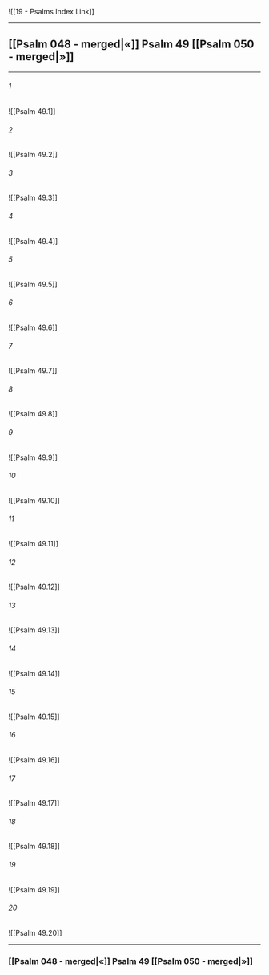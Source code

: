 ![[19 - Psalms Index Link]]

---
##  [[Psalm 048 - merged|«]] Psalm 49 [[Psalm 050 - merged|»]]

---

###### 1
![[Psalm 49.1]] 

###### 2
![[Psalm 49.2]] 

###### 3
![[Psalm 49.3]] 

###### 4
![[Psalm 49.4]]

###### 5 
![[Psalm 49.5]] 

###### 6
![[Psalm 49.6]] 

###### 7
![[Psalm 49.7]] 

###### 8
![[Psalm 49.8]] 

###### 9
![[Psalm 49.9]] 

###### 10
![[Psalm 49.10]] 

###### 11
![[Psalm 49.11]] 

###### 12
![[Psalm 49.12]]

###### 13
![[Psalm 49.13]] 

###### 14
![[Psalm 49.14]] 

###### 15
![[Psalm 49.15]]

###### 16
![[Psalm 49.16]] 

###### 17
![[Psalm 49.17]]

###### 18
![[Psalm 49.18]] 

###### 19
![[Psalm 49.19]] 

###### 20
![[Psalm 49.20]]


---
###  [[Psalm 048 - merged|«]] Psalm 49 [[Psalm 050 - merged|»]]